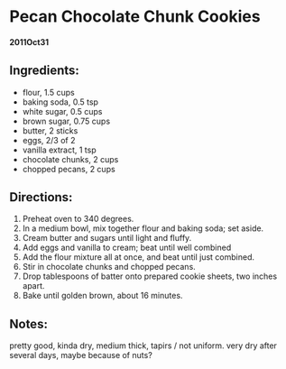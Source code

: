 # Pecan Chocolate Chunk Cookies

#### 2011Oct31

Ingredients:
---

* flour, 1.5 cups
* baking soda, 0.5 tsp
* white sugar, 0.5 cups
* brown sugar, 0.75 cups
* butter, 2 sticks
* eggs, 2/3 of 2
* vanilla extract, 1 tsp
* chocolate chunks, 2 cups
* chopped pecans, 2 cups

Directions:
---

1. Preheat oven to 340 degrees.
2. In a medium bowl, mix together flour and baking soda; set aside.
3. Cream butter and sugars until light and fluffy.
4. Add eggs and vanilla to cream; beat until well combined
5. Add the flour mixture all at once, and beat until just combined.
6. Stir in chocolate chunks and chopped pecans.
7. Drop tablespoons of batter onto prepared cookie sheets, two inches apart.
8. Bake until golden brown, about 16 minutes.

Notes:
---

pretty good, kinda dry, medium thick, tapirs / not uniform. very dry after several days, maybe because of nuts?
